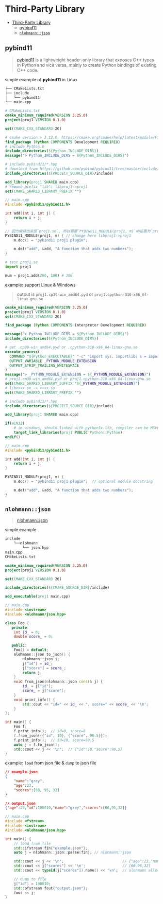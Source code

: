 # Third-Party Library

- [Third-Party Library](#third-party-library)
  - [pybind11](#pybind11)
  - [`nlohmann::json`](#nlohmannjson)


## pybind11

> [pybind11](https://github.com/pybind/pybind11) is a lightweight header-only library that exposes C++ types in Python and vice versa, mainly to create Python bindings of existing C++ code.

simple example of **pybind11** in Linux

```bash
├── CMakeLists.txt
├── include
│   └── pybind11
└── main.cpp
```

```cmake
# CMakeLists.txt
cmake_minimum_required(VERSION 3.25.0)
project(proj1 VERSION 0.1.0)

set(CMAKE_CXX_STANDARD 20)

# cmake version > 3.12.0, https://cmake.org/cmake/help/latest/module/FindPython.html
find_package (Python COMPONENTS Development REQUIRED)
# include Python.h
include_directories(${Python_INCLUDE_DIRS})
message("> Python_INCLUDE_DIRS = ${Python_INCLUDE_DIRS}")

# include pybind11/*.hpp
# download from https://github.com/pybind/pybind11/tree/master/include/pybind11
include_directories(${PROJECT_SOURCE_DIR}/include)

add_library(proj1 SHARED main.cpp)
# remove prefix "lib": libproj1->proj1
set(CMAKE_SHARED_LIBRARY_PREFIX "")
```

```cpp
// main.cpp
#include <pybind11/pybind11.h>

int add(int i, int j) {
    return i + j;
}

// 因为编译出来是`proj1.so`, 所以需要`PYBIND11_MODULE(proj1, m)`中设置为`proj1`
PYBIND11_MODULE(proj1, m) { // change here libproj1->proj1
    m.doc() = "pybind11 proj1 plugin"; 

    m.def("add", &add, "A function that adds two numbers");
}
```

```py
# test proj1.so
import proj1

num = proj1.add(200, 100) # 300
```

example: support Linux & Windows
> output is `proj1.cp39-win_amd64.pyd` or `proj1.cpython-310-x86_64-linux-gnu.so`

```cmake
cmake_minimum_required(VERSION 3.25.0)
project(proj1 VERSION 0.1.0)
set(CMAKE_CXX_STANDARD 20)

find_package (Python COMPONENTS Interpreter Development REQUIRED)

message("> Python_INCLUDE_DIRS = ${Python_INCLUDE_DIRS}")
include_directories(${Python_INCLUDE_DIRS})

# get .cp39-win_amd64.pyd or .cpython-310-x86_64-linux-gnu.so
execute_process(
  COMMAND "${Python_EXECUTABLE}" "-c" "import sys, importlib; s = importlib.import_module('distutils.sysconfig' if sys.version_info < (3, 10) else 'sysconfig'); print(s.get_config_var('EXT_SUFFIX') or s.get_config_var('SO'))"
  OUTPUT_VARIABLE _PYTHON_MODULE_EXTENSION
  OUTPUT_STRIP_TRAILING_WHITESPACE
)
message("> _PYTHON_MODULE_EXTENSION = ${_PYTHON_MODULE_EXTENSION}")
# proj1.cp39-win_amd64.pyd or proj1.cpython-310-x86_64-linux-gnu.so
set(CMAKE_SHARED_LIBRARY_SUFFIX "${_PYTHON_MODULE_EXTENSION}")
# libxxxx.so -> xxxx.so
set(CMAKE_SHARED_LIBRARY_PREFIX "")

# include pybind11/*.hpp
include_directories(${PROJECT_SOURCE_DIR}/include)

add_library(proj1 SHARED main.cpp)

if(WIN32)
    # in windows, should linked with python3x.lib, compiler can be MSVC or mingw
    target_link_libraries(proj1 PUBLIC Python::Python)
endif()
```

```cpp
// main.cpp
#include <pybind11/pybind11.h>

int add(int i, int j) {
    return i + j;
}

PYBIND11_MODULE(proj1, m) {
    m.doc() = "pybind11 proj1 plugin";  // optional module docstring

    m.def("add", &add, "A function that adds two numbers");
}
```

## `nlohmann::json`

> [nlohmann::json](https://github.com/nlohmann/json)

simple example

```bash
include
    └──nlohmann
        └── json.hpp
main.cpp
CMakeLists.txt
```

```cmake
cmake_minimum_required(VERSION 3.25.0)
project(proj1 VERSION 0.1.0)

set(CMAKE_CXX_STANDARD 20)

include_directories(${CMAKE_SOURCE_DIR}/include)

add_executable(proj1 main.cpp)
```

```cpp
// main.cpp
#include <iostream>
#include <nlohmann/json.hpp>

class Foo {
   private:
    int id_ = 0;
    double score_ = 0;

   public:
    Foo() = default;
    nlohmann::json to_json() {
        nlohmann::json j;
        j["id"] = id_;
        j["score"] = score_;
        return j;
    }
    void from_json(nlohmann::json const& j) {
        id_ = j["id"];
        score_ = j["score"];
    }
    void print_info() {
        std::cout << "id=" << id_ << ", score=" << score_ << '\n';
    }
};

int main() {
    Foo f;
    f.print_info();  // id=0, score=0
    f.from_json({{"id", 10}, {"score", 90.5}});
    f.print_info();  // id=10, score=90.5
    auto j = f.to_json();
    std::cout << j << '\n';  // {"id":10,"score":90.5}
}
```

example: `load` from json file & `dump` to json file

```json
// example.json
{
    "name":"grey",
    "age":23,
    "scores":[60, 95, 32]
}
```

```json
// output.json
{"age":23,"id":100010,"name":"grey","scores":[60,95,32]}
```

```cpp
// main.cpp
#include <fstream>
#include <iostream>
#include <nlohmann/json.hpp>

int main() {
    // load from file
    std::ifstream fin{"example.json"};
    auto j = nlohmann::json::parse(fin); // nlohmann::json

    std::cout << j << '\n';                           // {"age":23,"name":"grey","scores":[60,95,32]}
    std::cout << j["scores"] << '\n';                 // [60,95,32]
    std::cout << typeid(j["scores"]).name() << '\n';  // nlohmann allocator

    // dump to file
    j["id"] = 100010;
    std::ofstream fout{"output.json"};
    fout << j;
}
```